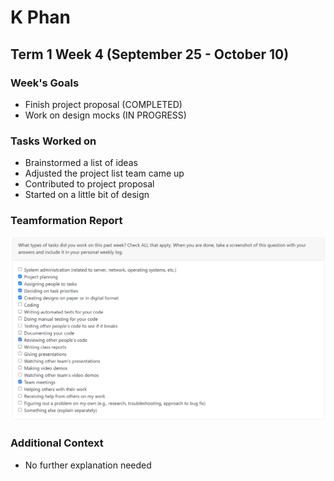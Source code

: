 # K Phan
## Term 1 Week 4 (September 25 - October 10)

### Week's Goals
- Finish project proposal (COMPLETED)
- Work on design mocks (IN PROGRESS)

### Tasks Worked on
- Brainstormed a list of ideas
- Adjusted the project list team came up
- Contributed to project proposal
- Started on a little bit of design

### Teamformation Report
![](./imgs/KPhanFinishedTasks.png)

### Additional Context
- No further explanation needed
